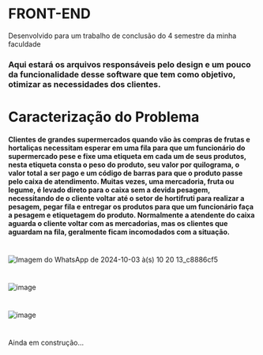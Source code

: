 # FRONT-END #
Desenvolvido para um trabalho de conclusão do 4 semestre da minha faculdade 

### Aqui estará os arquivos responsáveis pelo design e um pouco da funcionalidade desse software que tem como objetivo, otimizar as necessidades dos clientes. ###

# Caracterização do Problema #
####  Clientes de grandes supermercados quando vão às compras de frutas e hortaliças necessitam esperar em uma fila para que um funcionário do supermercado pese e fixe uma etiqueta em cada um de seus produtos, nesta etiqueta consta o peso do produto, seu valor por quilograma, o valor total a ser pago e um código de barras para que o produto passe pelo caixa de atendimento. Muitas vezes, uma mercadoria, fruta ou legume, é levado direto para o caixa sem a devida pesagem, necessitando de o cliente voltar até o setor de hortifruti para realizar a pesagem, pegar fila e entregar os produtos para que um funcionário faça a pesagem e etiquetagem do produto. Normalmente a atendente do caixa aguarda o cliente voltar com as mercadorias, mas os clientes que aguardam na fila, geralmente ficam incomodados com a situação. ####

#  #


![Imagem do WhatsApp de 2024-10-03 à(s) 10 20 13_c8886cf5](https://github.com/user-attachments/assets/7e35ad17-3114-4509-9f1b-d7fe1b483697)
# # 
![image](https://github.com/user-attachments/assets/79551376-27c8-44a7-97b7-b954f1e555c6)
# # 
![image](https://github.com/user-attachments/assets/c8ad912b-5489-40b0-982e-7efbd6f3e5f5)
# #
Ainda em construção...


